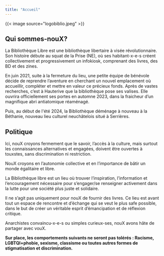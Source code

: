 ```yaml
---
title: "Accueil"
---
```

{{< image source="logobiblio.jpeg" >}}

## Qui sommes-nouX?

La Bibliothèque Libre est une bibliothèque libertaire à visée révolutionnaire.
Son histoire débute au squat de la Prise (NE), où ses habitant-x-e-s créent collectivement et progressivement un infokiosk, comprenant des livres, des BD et des zines.

En juin 2021, suite à la fermeture du lieu, une petite équipe de bénévole décide de reprendre l’aventure en cherchant un nouvel emplacement où accueillir, compléter et mettre en valeur ce précieux fonds. Après de vastes recherches, c’est à Hauterive que la bibliothèque pose ses valises. Elle ouvrira officiellement ses portes en automne 2023, dans la fraicheur d’un magnifique abri antiatomique réaménagé.

Puis, au début de l'été 2024, la Bibliothèque déménage à nouveau à la Béthanie, nouveau lieu culturel neuchâtelois situé à Serrières.

## Politique 

Ici, nouX croyons fermement que le savoir, l’accès à la culture, mais surtout les connaissances alternatives et engagées, doivent être ouvertes à touxstes, sans discrimination ni restriction.

NouX croyons en l’autonomie collective et en l’importance de bâtir un monde égalitaire et libre. 

La Bibliothèque libre est un lieu où trouver l’inspiration, l’information et l’encouragement nécessaire pour s’engager/se renseigner activement dans la lutte pour une société plus juste et solidaire.

Il ne s’agit pas uniquement pour nouX de fournir des livres. Ce lieu est avant tout un espace de rencontre et d’échange qui se veut le plus safe possible, dans le but de créer un véritable esprit d’émancipation et de réflexion critique.

Anarchistes convaincu-x-e-s ou simples curieux-ses, nouX avons hâte de partager avec vouX.

**Sur place, les comportements suivants ne seront pas tolérés :
Racisme, LGBTQI+phobie, sexisme, classisme ou toutes autres formes de stigmatisation et discrimination.**
